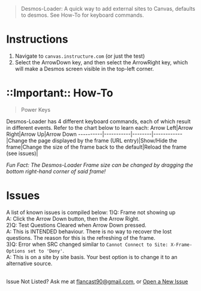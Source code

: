> Desmos-Loader: A quick way to add external sites to Canvas, defaults to desmos. See How-To for keyboard commands.

# Instructions
1) Navigate to ```canvas.instructure.com``` (or just the test)
2) Select the ArrowDown key, and then select the ArrowRight key, which will make a Desmos screen visible in the top-left corner.

# ::Important:: How-To
> Power Keys

Desmos-Loader has 4 different keyboard commands, each of which result in different events. Refer to the chart below to learn each:
Arrow Left|Arrow Right|Arrow Up|Arrow Down
----------|-----------|--------|------------
|Change the page displayed by the frame (URL entry)|Show/Hide the frame|Change the size of the frame back to the default|Reload the frame (see issues)|

*Fun Fact: The Desmos-Loader Frame size can be changed by dragging the bottom right-hand corner of said frame!*<br>
# Issues
A list of known issues is compiled below:
1)Q: Frame not showing up<br>A: Click the Arrow Down button, then the Arrow Right.<br>
2)Q: Test Questions Cleared when Arrow Down pressed.<br>A: This is INTENDED behaviour. There is no way to recover the lost questions. The reason for this is the refreshing of the frame.<br>
3)Q: Error when SRC changed similar to ```Cannot Connect to Site: X-Frame-Options set to 'Deny'```.<br>A: This is on a site by site basis. Your best option is to change it to an alternative source.<br><br>

Issue Not Listed? Ask me at <a href="mailto: flancast90@gmail.com">flancast90@gmail.com</a>, or <a href="https://github.com/flancast90/Test-Tools/issues/new">Open a New Issue</a>
